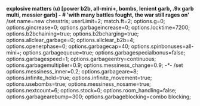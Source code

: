 **explosive matters (u) [power b2b, all-mini+, bombs, lenient garb, .9x garb multi, messier garb] - # 'with many battles fought, the war still rages on'**
/set
name=new chesstris;
userLimit=2;
match.ft=2;
options.g=0;
options.gincrease=0;
options.garbageincrease=0;
options.locktime=7200;
options.b2bchaining=true;
options.b2bcharging=true;
options.allclear_garbage=0;
options.allclear_b2b=4;
options.openerphase=0;
options.garbagecap=40;
options.spinbonuses=all-mini+;
options.garbagequeue=true;
options.garbagespecialbonus=false;
options.garbagespeed=1;
options.garbageentry=continuous;
options.garbagemultiplier=0.9;
options.messiness_change=0.9;
           _-*-_
/set
options.messiness_inner=0.2;
options.garbageare=8;
options.infinite_hold=true;
options.infinite_movement=true;
options.usebombs=true;
options.messiness_nosame=true;
options.nextcount=6;
options.stock=0;
options.room_handling=false;
options.garbagearebump=300;
options.garbageblocking=combo blocking;
